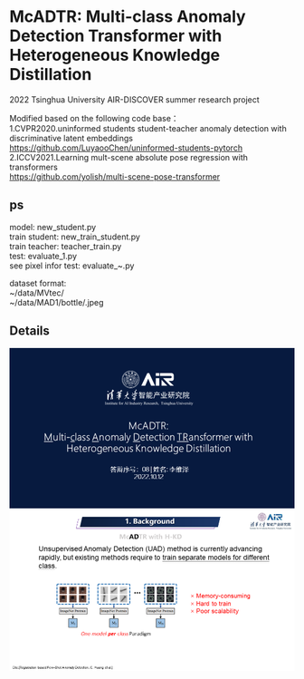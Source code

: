 # McADTR: Multi-class Anomaly Detection Transformer with Heterogeneous Knowledge Distillation
2022 Tsinghua University AIR-DISCOVER summer research project  

Modified based on the following code base：   
1.CVPR2020.uninformed students student-teacher anomaly detection with discriminative latent embeddings  
https://github.com/LuyaooChen/uninformed-students-pytorch  
2.ICCV2021.Learning mult-scene absolute pose regression with transformers  
https://github.com/yolish/multi-scene-pose-transformer  

## ps
model: new_student.py  
train student: new_train_student.py  
train teacher: teacher_train.py  
test: evaluate_1.py  
see pixel infor test: evaluate_~.py  

dataset format:  
~/data/MVtec/  
~/data/MAD1/bottle/.jpeg  

## Details
![Alt text](https://github.com/EricLee0224/McADTR/blob/main/img/1.PNG)
![Alt text](https://github.com/EricLee0224/McADTR/blob/main/img/2.PNG)
